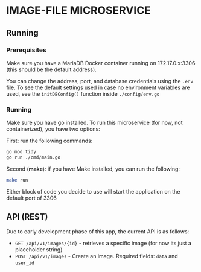 # IMAGE-FILE MICROSERVICE



## Running

### Prerequisites
Make sure you have a MariaDB Docker container running on 172.17.0.x:3306 (this
should be the default address).

You can change the address, port, and database credentials using the `.env`
file. To see the default settings used in case no environment variables are 
used, see the `initDBConfig()` function inside `./config/env.go`

### Running
Make sure you have go installed. To run this microservice (for now, not 
containerized), you have two options:

First: run the following commands:
```bash
go mod tidy
go run ./cmd/main.go
```

Second (**make**): if you have Make installed, you can run the following:
```bash
make run
```

Either block of code you decide to use will start the application on the
default port of 3306

## API (REST)
Due to early development phase of this app, the current API is as follows:
- `GET /api/v1/images/{id}` - retrieves a specific image (for now its just a 
    placeholder string)
- `POST /api/v1/images` - Create an image. Required fields: `data` and `user_id`
